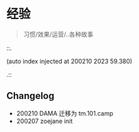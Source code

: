 # 经验
> 习惯/效果/运营/..各种故事

::.



(auto index injected at 200210 2023 59.380) 

.::



## Changelog

- 200210 DAMA 迁移为 tm.101.camp
- 200207 zoejane init
